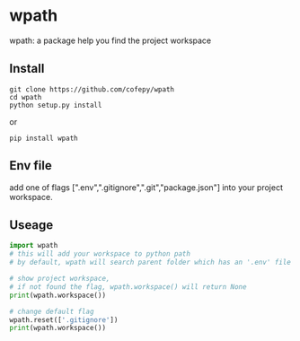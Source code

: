 # wpath

wpath: a package help you find the project workspace

## Install
```
git clone https://github.com/cofepy/wpath
cd wpath
python setup.py install
```
or
```
pip install wpath
```
## Env file

add one of flags [".env",".gitignore",".git","package.json"]  into your project workspace.

## Useage

``` python
import wpath
# this will add your workspace to python path
# by default, wpath will search parent folder which has an '.env' file as workspace flag

# show project workspace, 
# if not found the flag, wpath.workspace() will return None
print(wpath.workspace())

# change default flag
wpath.reset(['.gitignore'])
print(wpath.workspace())

```